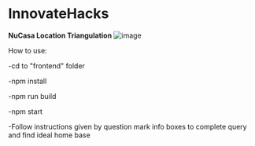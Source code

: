 # InnovateHacks
**NuCasa Location Triangulation**
![image](https://github.com/user-attachments/assets/3fd4c0d6-e4fd-4f9a-8a4b-58590c97d6d5)

How to use:

-cd to "frontend" folder

-npm install

-npm run build

-npm start

-Follow instructions given by question mark info boxes to complete query and find ideal home base


